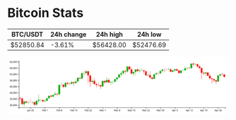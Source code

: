 # Bitcoin Stats

BTC/USDT|24h change|24h high|24h low|
|---|---|---|---|
|$52850.84|-3.61%|$56428.00|$52476.69|

<img src="./chart.svg">
